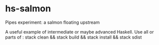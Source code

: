 # hs-salmon
Pipes experiment: a salmon floating upstream

A useful example of intermediate or maybe advanced Haskell.
Use all or parts of :
stack clean && stack build && stack install && stack sdist

